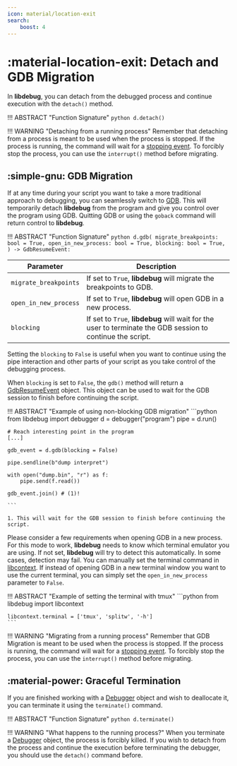 ```yaml
---
icon: material/location-exit
search:
    boost: 4
---
```

# :material-location-exit: Detach and GDB Migration

In **libdebug**, you can detach from the debugged process and continue execution with the `detach()` method.

!!! ABSTRACT "Function Signature"
    ```python
    d.detach()
    ```

!!! WARNING "Detaching from a running process"
    Remember that detaching from a process is meant to be used when the process is stopped. If the process is running, the command will wait for a [stopping event](../../stopping_events/stopping_events). To forcibly stop the process, you can use the `interrupt()` method before migrating.

## :simple-gnu: GDB Migration
If at any time during your script you want to take a more traditional approach to debugging, you can seamlessly switch to [GDB](https://www.sourceware.org/gdb/). This will temporarily detach **libdebug** from the program and give you control over the program using GDB. Quitting GDB or using the `goback` command will return control to **libdebug**. 

!!! ABSTRACT "Function Signature"
    ```python
    d.gdb(
        migrate_breakpoints: bool = True,
        open_in_new_process: bool = True,
        blocking: bool = True,
    ) -> GdbResumeEvent:
    ```

| Parameter | Description |
| --- | --- |
| `migrate_breakpoints` | If set to `True`, **libdebug** will migrate the breakpoints to GDB. |
| `open_in_new_process` | If set to `True`, **libdebug** will open GDB in a new process. |
| `blocking` | If set to `True`, **libdebug** will wait for the user to terminate the GDB session to continue the script. |

Setting the `blocking` to `False` is useful when you want to continue using the pipe interaction and other parts of your script as you take control of the debugging process.

When `blocking` is set to `False`, the `gdb()` method will return a [GdbResumeEvent](../../from_pydoc/generated/data/gdb_resume_event/) object. This object can be used to wait for the GDB session to finish before continuing the script.

!!! ABSTRACT "Example of using non-blocking GDB migration"
    ```python
    from libdebug import debugger
    d = debugger("program")
    pipe = d.run()

    # Reach interesting point in the program
    [...]

    gdb_event = d.gdb(blocking = False)

    pipe.sendline(b"dump interpret")

    with open("dump.bin", "r") as f:
        pipe.send(f.read())

    gdb_event.join() # (1)!

    ```
    
    1. This will wait for the GDB session to finish before continuing the script.

Please consider a few requirements when opening GDB in a new process. For this mode to work, **libdebug** needs to know which terminal emulator you are using. If not set, **libdebug** will try to detect this automatically. In some cases, detection may fail. You can manually set the terminal command in [libcontext](../../from_pydoc/generated/utils/libcontext). If instead of opening GDB in a new terminal window you want to use the current terminal, you can simply set the `open_in_new_process` parameter to `False`.

!!! ABSTRACT "Example of setting the terminal with tmux"
    ```python
    from libdebug import libcontext

    libcontext.terminal = ['tmux', 'splitw', '-h']
    ```

!!! WARNING "Migrating from a running process"
    Remember that GDB Migration is meant to be used when the process is stopped. If the process is running, the command will wait for a [stopping event](../../stopping_events/stopping_events). To forcibly stop the process, you can use the `interrupt()` method before migrating.

## :material-power: Graceful Termination
If you are finished working with a [Debugger](../../from_pydoc/generated/debugger/debugger/) object and wish to deallocate it, you can terminate it using the `terminate()` command.

!!! ABSTRACT "Function Signature"
    ```python
    d.terminate()
    ```

!!! WARNING "What happens to the running process?"
    When you terminate a [Debugger](../../from_pydoc/generated/debugger/debugger/) object, the process is forcibly killed. If you wish to detach from the process and continue the execution before terminating the debugger, you should use the `detach()` command before.